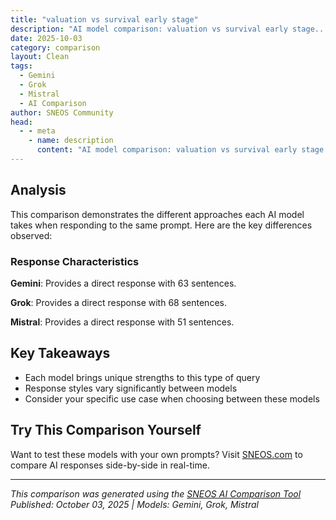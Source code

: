 ```yaml
---
title: "valuation vs survival early stage"
description: "AI model comparison: valuation vs survival early stage..."
date: 2025-10-03
category: comparison
layout: Clean
tags:
  - Gemini
  - Grok
  - Mistral
  - AI Comparison
author: SNEOS Community
head:
  - - meta
    - name: description
      content: "AI model comparison: valuation vs survival early stage..."
---
```


<ChatComparison
  title="valuation vs survival early stage"
  prompt="valuation vs survival early stage"
  :responses='{"Gemini": "In the early stages of a startup, the tension between valuation and survival is a constant balancing act. It\u0027s a crucial decision that founders must grapple with. Here\u0027s a breakdown of the considerations involved:\n\n**Valuation**\n\n* **What it is:** A company\u0027s perceived worth, often expressed as a pre-money valuation (before new funding) or a post-money valuation (after new funding).\n* **How it\u0027s determined in early stages:** Usually based on:\n * Market size and potential.\n * Strength of the team.\n * Traction (early sales, user growth, etc.).\n * Comparisons to similar companies.\n * Investor demand and sentiment.\n* **Benefits of a High Valuation:**\n * **Less Equity Dilution:** Founders and early employees give up a smaller percentage of ownership for the same amount of funding.\n * **Bragging Rights:** Can attract talent, future investors, and press.\n * **Easier Future Funding:** Sets a higher bar for subsequent rounds, potentially leading to better terms.\n* **Drawbacks of a High Valuation:**\n * **High Expectations:** Pressure to perform and justify the valuation to investors.\n * **Down Rounds:** If you can\u0027t meet expectations, future fundraising may require a lower valuation (a \u0022down round\u0022), which is demoralizing and harmful.\n * **May Deter Investors:** Some investors may be wary of perceived overvaluation.\n * **Liquidation Preferences:** Investors may demand higher liquidation preferences to protect their investment, impacting founder returns.\n\n**Survival**\n\n* **What it means:** The ability of the company to continue operating, generate revenue, and reach key milestones. Primarily driven by sufficient cash runway.\n* **How it\u0027s ensured:**\n * Raising enough capital to execute the business plan.\n * Managing expenses effectively.\n * Achieving revenue targets.\n* **Prioritizing Survival:**\n * **Faster growth at any cost might not be optimal.**\n * Founders prioritize survival when they believe that reaching specific milestones will greatly increase the future valuation.\n * Preserves optionality: It allows the company to adapt to changing market conditions.\n\n**The Trade-off**\n\nThe central problem: **You need capital to survive, and the terms of that capital affect your valuation.**\n\n* **Scenario 1: Prioritizing Survival**\n * **Take a \u0022lower\u0022 valuation to secure funding:** Accept less favorable terms to get the money you need to extend your runway and reach critical milestones.\n * **Bootstrapping:** Grow organically with minimal or no external funding.\n* **Scenario 2: Prioritizing Valuation**\n * **Hold out for better terms:** Reject funding offers that undervalue the company, even if it means delaying growth or facing a tighter cash situation.\n * **Focus on metrics that drive valuation:** Aggressively pursue strategies to increase key metrics like user growth, revenue, or market share.\n\n**When to Prioritize Survival**\n\n* **Limited runway:** You\u0027re running out of cash and need funding urgently.\n* **Uncertain market conditions:** The market is volatile, and future fundraising may be challenging.\n* **Clear milestones:** You have a clear roadmap with specific, achievable milestones that, if reached, will significantly increase your company\u0027s value.\n* **Strong belief in long-term potential:** You believe in the long-term vision of the company, even if it means sacrificing some short-term valuation gains.\n\n**When to Prioritize Valuation**\n\n* **Healthy runway:** You have enough cash to operate for a reasonable period.\n* **High investor demand:** Multiple investors are interested in your company, creating leverage.\n* **Strong traction:** You\u0027re demonstrating significant growth and achieving key milestones.\n* **Mature business model:** Your business model is well-defined and scalable.\n* **Experienced team:** You have a proven team with a track record of success.\n\n**Considerations and Best Practices**\n\n1. **Understand your cash needs:** Develop a detailed financial model that forecasts your cash flow and burn rate.\n2. **Know your worth:** Research comparable companies and understand the prevailing valuation multiples in your industry.\n3. **Negotiate effectively:** Don\u0027t be afraid to negotiate with investors to get the best possible terms.\n4. **Maintain investor relationships:** Build relationships with potential investors early on, even if you\u0027re not actively fundraising.\n5. **Be transparent:** Be honest and transparent with investors about your challenges and opportunities.\n6. **Seek advice:** Consult with experienced advisors, mentors, and other entrepreneurs to get their perspective.\n7. **Align interests:** Strive for a deal structure that aligns the interests of founders, employees, and investors. A deal where everyone benefits from the company\u0027s success is ideal.\n8. **Optionality: The Key**: Remember valuation is less important if it comes at the cost of future optionality. Will you be able to raise another round? Will you have enough runway to pivot? Can you hire key people if the terms are too restrictive?\n9. **Consider Revenue-Based Financing (RBF):** RBF might be a middle ground - giving up a % of revenues, instead of equity, but will need a decent, predictable stream.\n\n**In summary:** There is no one-size-fits-all answer. The right approach depends on your specific circumstances, including your financial situation, market conditions, and long-term vision. A well-thought-out strategy that balances the need for capital with the desire for a fair valuation is essential for long-term success.\n", "Grok": "When discussing \u0022valuation vs. survival\u0022 in the context of early-stage startups, the conversation typically revolves around the tension between achieving a high valuation (often tied to fundraising and perceived market worth) and focusing on the fundamental goal of survival (sustainability, cash flow, and long-term viability). This is a critical consideration for founders, as decisions made early on can have lasting impacts. Here\u0027s a breakdown of the two concepts and how they relate in the early stages:\n\n---\n\n### Valuation in Early-Stage Startups\n**Definition**: Valuation is the estimated worth of a startup, often determined during fundraising rounds based on factors like market potential, traction, product, team, and investor sentiment. For early-stage companies, this is usually more speculative since hard data (like revenue or profits) might be limited.\n\n**Importance**:\n1. **Attracting Investment**: A higher valuation can help attract investors and raise capital at favorable terms (less equity given away).\n2. **Signaling Success**: A high valuation can signal market confidence and create momentum for future rounds.\n3. **Founder Equity**: Higher valuations mean founders retain more equity for a given amount of capital raised.\n\n**Risks of Focusing on Valuation**:\n1. **Overvaluation**: Setting an unrealistic valuation can lead to a \u0022down round\u0022 (raising money at a lower valuation in the future), which can damage credibility and morale.\n2. **Pressure to Perform**: High valuations often come with high expectations, forcing startups to prioritize rapid growth over sustainable operations, sometimes leading to burnout or reckless spending.\n3. **Distraction**: Obsessing over valuation can distract founders from building a solid product or achieving product-market fit.\n\n---\n\n### Survival in Early-Stage Startups\n**Definition**: Survival refers to a startup\u0027s ability to stay operational, achieve cash flow positivity, and avoid running out of money. For early-stage companies, survival often means focusing on solving real customer problems, building a viable product, and extending runway (the amount of time before cash reserves are depleted).\n\n**Importance**:\n1. **Long-Term Viability**: Survival ensures the startup remains in the game, giving it a chance to iterate, pivot if necessary, and eventually scale.\n2. **Customer-Centric Focus**: Prioritizing survival often means focusing on real customer needs and creating value, which builds a stronger foundation.\n3. **Runway Management**: Keeping costs low and extending runway through revenue or frugal spending allows more time to validate the business model.\n\n**Risks of Focusing on Survival**:\n1. **Undervaluation or Missed Opportunities**: Being overly conservative can lead to missed opportunities for growth or raising capital at a lower valuation than deserved.\n2. **Slow Growth**: An intense focus on survival might mean slower scaling, which could allow competitors to take market share.\n3. **Investor Hesitancy**: Investors may shy away if they perceive a lack of ambition or aggressive growth plans.\n\n---\n\n### Valuation vs. Survival: Key Trade-Offs in Early Stages\nEarly-stage startups often face a trade-off between chasing a high valuation and ensuring survival. Here are some scenarios and considerations:\n\n1. **Fundraising Dilemma**:\n - **High Valuation Focus**: To maximize valuation, a startup might prioritize metrics like user growth or partnerships over profitability, even if it means burning cash quickly. For example, offering steep discounts or free trials to inflate user numbers might boost valuation in the short term but jeopardize survival if revenue doesn\u2019t follow.\n - **Survival Focus**: A startup might accept a lower valuation to raise enough capital to extend runway or focus on bootstrapping and organic growth, even if it means slower progress or less hype.\n\n2. **Growth vs. Sustainability**:\n - **High Valuation Focus**: Aggressive hiring, marketing spend, or expansion to new markets can drive growth metrics (and valuation) but may lead to a cash crunch if revenue doesn\u2019t keep up.\n - **Survival Focus**: Limiting spend, focusing on core markets, and achieving profitability early can ensure survival but might make the startup less attractive to investors seeking hyper-growth.\n\n3. **Equity and Control**:\n - **High Valuation Focus**: Aiming for a high valuation can minimize dilution, allowing founders to retain more equity. However, if the valuation is unsustainable, future rounds may require giving up more equity at worse terms.\n - **Survival Focus**: Founders might accept more dilution at a lower valuation to secure the funding needed to keep the company alive, prioritizing long-term potential over short-term ownership.\n\n---\n\n### Striking the Right Balance: Practical Tips\n1. **Focus on Fundamentals First**: Early-stage startups should prioritize product-market fit, customer feedback, and a clear path to revenue over chasing a high valuation. Survival builds the foundation for future valuation growth.\n2. **Be Realistic About Valuation**: Work with advisors or investors to set a reasonable valuation based on comparable startups, traction, and market conditions. Avoid overhyping to prevent future down rounds.\n3. **Extend Runway Strategically**: Raise enough capital to achieve key milestones (e.g., product launch, first paying customers) that will naturally increase valuation in the next round, while keeping burn rate in check.\n4. **Communicate Long-Term Vision**: Investors want growth, but they also value sustainability. Show how survival-focused decisions today (e.g., lean operations) position the company for massive growth tomorrow.\n5. **Iterate and Pivot if Needed**: Survival often means being flexible. If the initial business model or market isn\u2019t working, don\u2019t cling to it for the sake of a high valuation\u2014pivot to something more viable.\n\n---\n\n### Conclusion\nIn the early stages, survival should generally take precedence over valuation. A startup that doesn\u2019t survive can\u2019t capitalize on a high valuation, no matter how impressive it looks on paper. However, valuation isn\u2019t irrelevant\u2014it\u2019s a tool to raise capital and build momentum, provided it\u2019s grounded in realistic growth and traction. The best approach is often a balanced one: focus on survival by building a strong product and conserving cash, while keeping an eye on milestones that will naturally drive valuation in future funding rounds. Longevity creates the opportunity for value; without it, valuation is just a number.", "Mistral": "In the context of early-stage startups, \u0022valuation\u0022 and \u0022survival\u0022 are two critical but distinct concepts. Understanding the difference between them is essential for founders, investors, and other stakeholders.\n\n### Valuation\n**Valuation** refers to the estimated economic value of a company. For early-stage startups, valuation is often based on future potential rather than current financial performance. Key factors that influence valuation include:\n\n1. **Market Opportunity**: The size and growth potential of the market the startup is targeting.\n2. **Business Model**: The revenue model and how the startup plans to generate income.\n3. **Team**: The experience, skills, and track record of the founding team and key employees.\n4. **Traction**: Early indicators of success, such as user growth, revenue, partnerships, or pilot projects.\n5. **Intellectual Property**: Patents, trademarks, and other proprietary assets.\n6. **Competitive Landscape**: The presence and strength of competitors in the market.\n\nValuation is important for:\n- **Fundraising**: Attracting investors who are looking for high-growth opportunities.\n- **Exit Strategy**: Planning for potential acquisitions or mergers.\n- **Employee Compensation**: Issuing stock options or equity to employees.\n\n### Survival\n**Survival**, on the other hand, refers to the startup\u0027s ability to continue operating and growing over time. It involves managing risks and ensuring that the company has the resources and strategies to navigate challenges. Key factors that influence survival include:\n\n1. **Cash Flow Management**: Ensuring that the startup has enough cash to cover expenses and invest in growth.\n2. **Customer Acquisition and Retention**: Building a loyal customer base and continuously acquiring new customers.\n3. **Product-Market Fit**: Ensuring that the product or service meets the needs and demands of the target market.\n4. **Operational Efficiency**: Managing costs and optimizing processes to operate efficiently.\n5. **Adaptability**: Being able to pivot or adjust the business model in response to market changes or new opportunities.\n6. **Regulatory Compliance**: Ensuring that the startup complies with all relevant laws and regulations.\n\nSurvival is important for:\n- **Sustainability**: Ensuring the startup can continue operating and growing over the long term.\n- **Risk Management**: Mitigating financial, operational, and market risks.\n- **Investor Confidence**: Demonstrating to investors that the startup has a viable path to success.\n\n### Balancing Valuation and Survival\nFor early-stage startups, balancing valuation and survival is crucial. Focusing solely on valuation without ensuring survival can lead to a high-risk situation where the startup may attract investment but fail to sustain operations. Conversely, focusing solely on survival without considering valuation may limit the startup\u0027s ability to attract investment and scale.\n\n### Strategies for Balancing Both\n1. **Diversified Funding**: Seek a mix of funding sources, including equity, debt, grants, and revenue.\n2. **Lean Operations**: Implement lean startup principles to minimize waste and maximize efficiency.\n3. **Customer-Centric Approach**: Continuously gather and act on customer feedback to improve the product and market fit.\n4. **Strategic Partnerships**: Form alliances with other companies, investors, and industry experts to leverage resources and expertise.\n5. **Financial Planning**: Develop robust financial models and projections to manage cash flow and plan for future growth.\n\nIn summary, while valuation focuses on the potential economic value of a startup, survival is about ensuring the startup can continue operating and growing. Balancing both is essential for long-term success."}' 
  published-date="20:49"
/>

## Analysis

This comparison demonstrates the different approaches each AI model takes when responding to the same prompt. Here are the key differences observed:

### Response Characteristics

**Gemini**: Provides a direct response with 63 sentences. 

**Grok**: Provides a direct response with 68 sentences. 

**Mistral**: Provides a direct response with 51 sentences. 

## Key Takeaways

- Each model brings unique strengths to this type of query
- Response styles vary significantly between models
- Consider your specific use case when choosing between these models

## Try This Comparison Yourself

Want to test these models with your own prompts? Visit [SNEOS.com](https://sneos.com) to compare AI responses side-by-side in real-time.

---

*This comparison was generated using the [SNEOS AI Comparison Tool](https://sneos.com)*
*Published: October 03, 2025 | Models: Gemini, Grok, Mistral*
